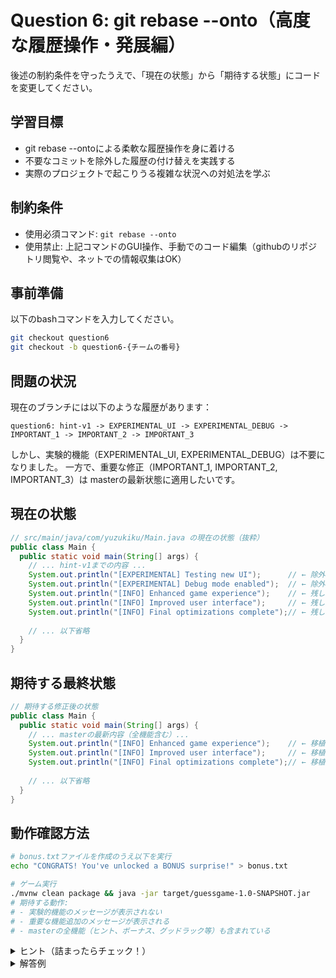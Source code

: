 # Question 6: git rebase --onto（高度な履歴操作・発展編）
後述の制約条件を守ったうえで、「現在の状態」から「期待する状態」にコードを変更してください。

## 学習目標
- git rebase --ontoによる柔軟な履歴操作を身に着ける
- 不要なコミットを除外した履歴の付け替えを実践する
- 実際のプロジェクトで起こりうる複雑な状況への対処法を学ぶ

## 制約条件
- 使用必須コマンド: `git rebase --onto`
- 使用禁止: 上記コマンドのGUI操作、手動でのコード編集（githubのリポジトリ閲覧や、ネットでの情報収集はOK）

## 事前準備
以下のbashコマンドを入力してください。
```bash
git checkout question6
git checkout -b question6-{チームの番号}
```

## 問題の状況
現在のブランチには以下のような履歴があります：
```
question6: hint-v1 -> EXPERIMENTAL_UI -> EXPERIMENTAL_DEBUG -> IMPORTANT_1 -> IMPORTANT_2 -> IMPORTANT_3
```

しかし、実験的機能（EXPERIMENTAL_UI, EXPERIMENTAL_DEBUG）は不要になりました。
一方で、重要な修正（IMPORTANT_1, IMPORTANT_2, IMPORTANT_3）は masterの最新状態に適用したいです。

## 現在の状態

```java
// src/main/java/com/yuzukiku/Main.java の現在の状態（抜粋）
public class Main {
  public static void main(String[] args) {
    // ... hint-v1までの内容 ...
    System.out.println("[EXPERIMENTAL] Testing new UI");      // ← 除外したい
    System.out.println("[EXPERIMENTAL] Debug mode enabled");  // ← 除外したい
    System.out.println("[INFO] Enhanced game experience");    // ← 残したい
    System.out.println("[INFO] Improved user interface");     // ← 残したい  
    System.out.println("[INFO] Final optimizations complete");// ← 残したい
    
    // ... 以下省略
  }
}
```

## 期待する最終状態
```java
// 期待する修正後の状態
public class Main {
  public static void main(String[] args) {
    // ... masterの最新内容（全機能含む）...
    System.out.println("[INFO] Enhanced game experience");    // ← 移植完了
    System.out.println("[INFO] Improved user interface");     // ← 移植完了
    System.out.println("[INFO] Final optimizations complete");// ← 移植完了
    
    // ... 以下省略
  }
}
```

## 動作確認方法
```bash
# bonus.txtファイルを作成のうえ以下を実行
echo "CONGRATS! You've unlocked a BONUS surprise!" > bonus.txt

# ゲーム実行
./mvnw clean package && java -jar target/guessgame-1.0-SNAPSHOT.jar
# 期待する動作:
# - 実験的機能のメッセージが表示されない
# - 重要な機能追加のメッセージが表示される
# - masterの全機能（ヒント、ボーナス、グッドラック等）も含まれている
```

<details>
<summary>ヒント（詰まったらチェック！）</summary>

1. question6/{チームの番号}ブランチに移動のうえ、現在の状況を把握（IntellJの拡張機能を使ってもOK）:
   ```bash
   git log --oneline --all --graph
   ```

2. masterの最新を確認（IntellJの拡張機能を使ってもOK）:
   ```bash
   git log origin/master --oneline
   ```

3. rebase --onto で不要部分を除外（ここはCLIを使う）:
   ```bash
   # コミットハッシュを確認して実行
   git rebase --onto origin/master <EXPERIMENTAL_DEBUGのハッシュ> HEAD
   ```

4. 結果確認

**rebase --onto の構文理解**:
```bash
git rebase --onto <新しいベース> <除外したい範囲の終了> <移植したい範囲の終了>
```

実験的な2つのコミットをスキップして、重要な3つのコミットだけをmasterの上に移植します。

</details>

<details>
<summary>解答例</summary>

```bash
# 実験的コミット部分を除外して、重要コミットだけをmasterに移植
# <EXPERIMENTAL_DEBUGのハッシュ>の部分は実際のハッシュ値に置き換える
git rebase --onto origin/master <EXPERIMENTAL_DEBUGのハッシュ> HEAD

# 例: git rebase --onto origin/master abc1234 HEAD
# abc1234 = EXPERIMENTAL_DEBUG のコミットハッシュ
```

</details>